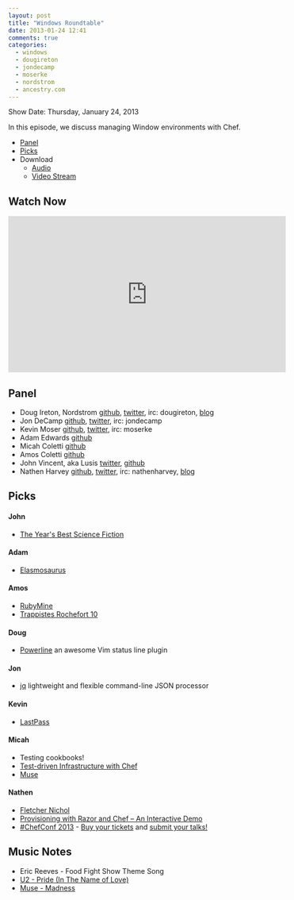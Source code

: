 ```yaml
---
layout: post
title: "Windows Roundtable"
date: 2013-01-24 12:41
comments: true
categories: 
  - windows
  - dougireton
  - jondecamp
  - moserke
  - nordstrom
  - ancestry.com
---
```


Show Date:  Thursday, January 24, 2013

In this episode, we discuss managing Window environments with Chef.

* [Panel](http://foodfightshow.org/2013/01/windows-roundtable.html#panel)
* [Picks](http://foodfightshow.org/2013/01/windows-roundtable.html#picks)
* Download
  * [Audio](http://traffic.libsyn.com/foodfight/Food-Fight-Show-38-Windows.mp3)
  * [Video Stream](http://www.youtube.com/watch?v=2fL6yPuRxmI)

Watch Now
--------
<iframe width="560" height="315" src="http://www.youtube.com/embed/2fL6yPuRxmI" frameborder="0" allowfullscreen></iframe>

<!-- more --> 

Panel<a name="panel"></a>
-----
* Doug Ireton, Nordstrom [github](http://github.com/dougireton), [twitter](http://twitter.com/dougireton), irc: dougireton, [blog](http://dougireton.com)
* Jon DeCamp [github](http://github.com/jondecamp), [twitter](http://twitter.com/jondecamp), irc: jondecamp
* Kevin Moser [github](http://github.com/moserke), [twitter](http://twitter.com/moserke), irc: moserke
* Adam Edwards [github](http://github.com/adamedx)
* Micah Coletti [github](http://github.com/mcoletti)
* Amos Coletti [github](http://github.com/acoletti)
* John Vincent, aka Lusis [twitter](https://twitter.com/#!/lusis), [github](https://github.com/lusis)
* Nathen Harvey [github](http://github.com/nathenharvey), [twitter](http://twitter.com/nathenharvey), irc: nathenharvey, [blog](http://nathenharvey.com)

Picks<a name="picks"></a>
-----

#### John

* [The Year's Best Science Fiction](http://en.wikipedia.org/wiki/The_Year%27s_Best_Science_Fiction:_Twenty-Ninth_Annual_Collection)

#### Adam

* [Elasmosaurus](http://en.wikipedia.org/wiki/Elasmosaurus)

#### Amos

* [RubyMine](http://www.jetbrains.com/ruby/)
* [Trappistes Rochefort 10](http://beeradvocate.com/beer/profile/207/645)

#### Doug

* [Powerline](https://github.com/Lokaltog/powerline) an awesome Vim status line plugin

#### Jon

* [jq](http://stedolan.github.com/jq/) lightweight and flexible command-line JSON processor

#### Kevin

* [LastPass](https://lastpass.com/index.php)

#### Micah

* Testing cookbooks!
* [Test-driven Infrastructure with Chef](http://www.amazon.com/Test-Driven-Infrastructure-Chef-Stephen-Nelson-Smith/dp/1449304818)
* [Muse](http://muse.mu/)

#### Nathen

* [Fletcher Nichol](https://twitter.com/fnichol)
* [Provisioning with Razor and Chef – An Interactive Demo](http://www.bluebox.net/about/blog/2013/01/provisioning-with-razor-and-chef-an-interactive-demo/)
* [#ChefConf 2013](http://chefconf.opscode.com) - [Buy your tickets](https://chefconf2013.busyconf.com/bookings/new) and [submit your talks!](https://chefconf2013.busyconf.com/proposals/new)

Music Notes
----------
* Eric Reeves - Food Fight Show Theme Song
* [U2 - Pride (In The Name of Love)](http://www.youtube.com/watch?v=LHcP4MWABGY)
* [Muse - Madness](http://muse.mu/music-video/music/61.htm)
